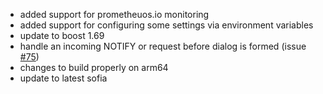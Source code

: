 * added support for prometheuos.io monitoring
* added support for configuring some settings via environment variables
* update to boost 1.69
* handle an incoming NOTIFY or request before dialog is formed (issue [#75](https://github.com/davehorton/drachtio-server/issues/75))
* changes to build properly on arm64
* update to latest sofia